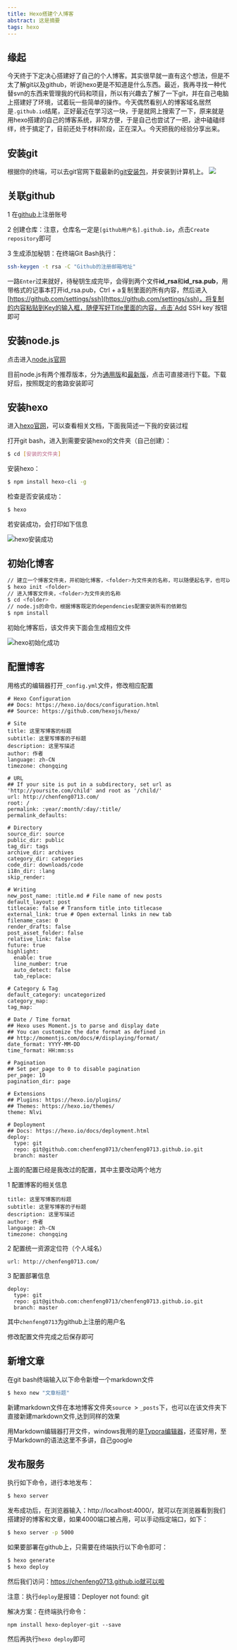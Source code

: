 ```yaml
---
title: Hexo搭建个人博客 
abstract: 这是摘要
tags: hexo 
---
```


## 缘起


今天终于下定决心搭建好了自己的个人博客。其实很早就一直有这个想法，但是不太了解git以及github，听说hexo更是不知道是什么东西。最近，我再寻找一种代替svn的东西来管理我的代码和项目，所以有兴趣去了解了一下git，并在自己电脑上搭建好了环境，试着玩一些简单的操作。今天偶然看别人的博客域名居然是`.github.io`结尾，正好最近在学习这一块，于是就网上搜索了一下，原来就是用hexo搭建的自己的博客系统，非常方便，于是自己也尝试了一把，途中磕磕绊绊，终于搞定了，目前还处于材料阶段，正在深入。今天把我的经验分享出来。

  

## 安装git


根据你的终端，可以去git官网下载最新的[git安装包](https://git-scm.com/download)，并安装到计算机上。
![](/imgs/git-windows.png)

  

## 关联github


1  在[github](https://github.com)上注册账号

2  创建仓库：注意，仓库名一定是`[github用户名].github.io`，点击`Create repository`即可

3 生成添加秘钥：在终端Git Bash执行：

```BASH
ssh-keygen -t rsa -C "Github的注册邮箱地址"
```

一路`Enter`过来就好，待秘钥生成完毕，会得到两个文件**id_rsa**和**id_rsa.pub**，用带格式的记事本打开id_rsa.pub，Ctrl + a复制里面的所有内容，然后进入[https://github.com/settings/ssh](https://github.com/settings/ssh)，将复制的内容粘贴到Key的输入框，随便写好Title里面的内容，点击`Add SSH key`按钮即可

  

## 安装node.js

点击进入[node.js官网](https://nodejs.org/en/)

目前node.js有两个推荐版本，分为[通用版](https://nodejs.org/dist/v4.6.0/node-v4.6.0.pkg)和[最新版](https://nodejs.org/dist/v6.7.0/node-v6.7.0.pkg)，点击可直接进行下载。下载好后，按照既定的套路安装即可

  

## 安装hexo

进入[hexo官网](https://hexo.io/)，可以查看相关文档，下面我简述一下我的安装过程

打开git bash，进入到需要安装hexo的文件夹（自己创建）：

```bash
$ cd [安装的文件夹]
```

安装hexo：

```bash
$ npm install hexo-cli -g
```

检查是否安装成功：

```bash
$ hexo
```

  若安装成功，会打印如下信息

![hexo安装成功](/imgs/hexo-1.png)





## 初始化博客

```bash
// 建立一个博客文件夹，并初始化博客，<folder>为文件夹的名称，可以随便起名字，也可以省略，省略则默认当前文件夹
$ hexo init <folder>
// 进入博客文件夹，<folder>为文件夹的名称
$ cd <folder>
// node.js的命令，根据博客既定的dependencies配置安装所有的依赖包
$ npm install
```

初始化博客后，该文件夹下面会生成相应文件

![hexo初始化成功](/imgs/hexo-2.png)



## 配置博客

用格式的编辑器打开`_config.yml`文件，修改相应配置

```
# Hexo Configuration
## Docs: https://hexo.io/docs/configuration.html
## Source: https://github.com/hexojs/hexo/

# Site
title: 这里写博客的标题
subtitle: 这里写博客的子标题
description: 这里写描述
author: 作者
language: zh-CN
timezone: chongqing

# URL
## If your site is put in a subdirectory, set url as 'http://yoursite.com/child' and root as '/child/'
url: http://chenfeng0713.com/
root: /
permalink: :year/:month/:day/:title/
permalink_defaults:

# Directory
source_dir: source
public_dir: public
tag_dir: tags
archive_dir: archives
category_dir: categories
code_dir: downloads/code
i18n_dir: :lang
skip_render:

# Writing
new_post_name: :title.md # File name of new posts
default_layout: post
titlecase: false # Transform title into titlecase
external_link: true # Open external links in new tab
filename_case: 0
render_drafts: false
post_asset_folder: false
relative_link: false
future: true
highlight:
  enable: true
  line_number: true
  auto_detect: false
  tab_replace:

# Category & Tag
default_category: uncategorized
category_map:
tag_map:

# Date / Time format
## Hexo uses Moment.js to parse and display date
## You can customize the date format as defined in
## http://momentjs.com/docs/#/displaying/format/
date_format: YYYY-MM-DD
time_format: HH:mm:ss

# Pagination
## Set per_page to 0 to disable pagination
per_page: 10
pagination_dir: page

# Extensions
## Plugins: https://hexo.io/plugins/
## Themes: https://hexo.io/themes/
theme: Nlvi

# Deployment
## Docs: https://hexo.io/docs/deployment.html
deploy:
  type: git 
  repo: git@github.com:chenfeng0713/chenfeng0713.github.io.git 
  branch: master 

```

上面的配置已经是我改过的配置，其中主要改动两个地方

1 配置博客的相关信息

```
title: 这里写博客的标题
subtitle: 这里写博客的子标题
description: 这里写描述
author: 作者
language: zh-CN
timezone: chongqing
```

2 配置统一资源定位符（个人域名）

```
url: http://chenfeng0713.com/
```

3 配置部署信息

```
deploy:
  type: git 
  repo: git@github.com:chenfeng0713/chenfeng0713.github.io.git 
  branch: master 
```

其中`chenfeng0713`为github上注册的用户名

修改配置文件完成之后保存即可

## 新增文章

在git bash终端输入以下命令新增一个markdown文件

```bash
$ hexo new "文章标题"
```

新建markdown文件在本地博客文件夹`source `> `_posts`下，也可以在该文件夹下直接新建markdown文件,达到同样的效果

用Markdown编辑器打开文件，windows我用的是[Typora编辑器](https://www.typora.io/#windows)，还蛮好用，至于Markdown的语法这里不多讲，自己google



## 发布服务

执行如下命令，进行本地发布：

```bash
$ hexo server
```

发布成功后，在浏览器输入：http://localhost:4000/，就可以在浏览器看到我们搭建好的博客和文章，如果4000端口被占用，可以手动指定端口，如下：

```bash
$ hexo server -p 5000
```

如果要部署在github上，只需要在终端执行以下命令即可：

```bash
$ hexo generate
$ hexo deploy
```

然后我们访问：https://chenfeng0713.github.io就可以啦

注意：执行`deploy`是报错：Deployer not found: git

解决方案：在终端执行命令：

```
npm install hexo-deployer-git --save
```

然后再执行`hexo deploy`即可